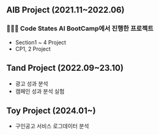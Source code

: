 ## AIB Project (2021.11~2022.06)
### 👩🏻‍💻 Code States AI BootCamp에서 진행한 프로젝트
- Section1️ ~ 4 Project 
- CP1, 2 Project

## Tand Project (2022.09~23.10)
- 광고 성과 분석
- 캠페인 성과 분석 실험

## Toy Project (2024.01~)
- 구인공고 서비스 로그데이터 분석
